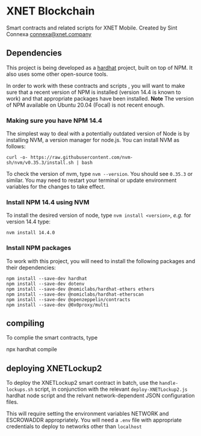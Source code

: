 # XNET Blockchain
Smart contracts and related scripts for XNET Mobile. Created by Sint
Connexa <connexa@xnet.company>

## Dependencies
This project is being developed as a
[hardhat](https://hardhat.org/getting-started/) project, built on top
of NPM.  It also uses some other open-source tools.

In order to work with these contracts and scripts , you will want to
make sure that a recent version of NPM is installed (version 14.4 is
known to work) and that appropriate packages have been
installed. **Note** The version of NPM available on Ubuntu 20.04
(Focal) is not recent enough.

### Making sure you have NPM 14.4
The simplest way to deal with a potentially outdated version of Node
is by installing NVM, a version manager for node.js.  You can install
NVM as follows:

	curl -o- https://raw.githubusercontent.com/nvm-sh/nvm/v0.35.3/install.sh | bash
	
To check the version of nvm, type `nvm --version`.  You should see
`0.35.3` or similar. You may need to restart your terminal or update
environment variables for the changes to take effect.

### Install NPM 14.4 using NVM

To install the desired version of node, type `nvm install <version>`,
*e.g.* for version 14.4 type:

	nvm install 14.4.0
	
### Install NPM packages

To work with this project, you will need to install the following
packages and their dependencies:

	npm install --save-dev hardhat
	npm install --save-dev dotenv
	npm install --save-dev @nomiclabs/hardhat-ethers ethers 
	npm install --save-dev @nomiclabs/hardhat-etherscan
	npm install --save-dev @openzeppelin/contracts
	npm install --save-dev @0x0proxy/multi

## compiling
To complie the smart contracts, type

   npx hardhat compile

## deploying XNETLockup2

To deploy the XNETLockup2 smart contract in batch, use the
`handle-lockups.sh` script, in conjunction with the relevant
`deploy-XNETLockup2.js` hardhat node script and the relvant
network-dependent JSON configuration files.

This will require setting the environment variables NETWORK and
ESCROWADDR appropriately. You will need a `.env` file with appropriate
credentials to deploy to networks other than `localhost`
